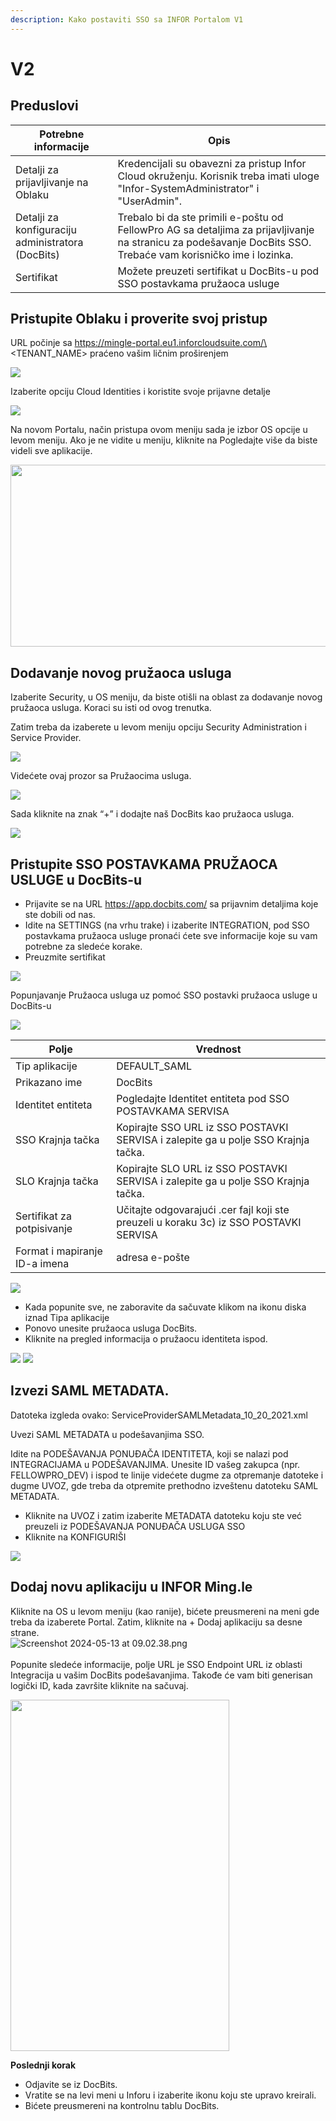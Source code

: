 ```yaml
---
description: Kako postaviti SSO sa INFOR Portalom V1
---
```


# V2

## Preduslovi

| Potrebne informacije           | Opis                                                                                                                                       |
| ------------------------------ | ------------------------------------------------------------------------------------------------------------------------------------------------- |
| Detalji za prijavljivanje na Oblaku         | Kredencijali su obavezni za pristup Infor Cloud okruženju. Korisnik treba imati uloge "Infor-SystemAdministrator" i "UserAdmin".  |
| Detalji za konfiguraciju administratora (DocBits) | Trebalo bi da ste primili e-poštu od FellowPro AG sa detaljima za prijavljivanje na stranicu za podešavanje DocBits SSO. Trebaće vam korisničko ime i lozinka. |
| Sertifikat                    | Možete preuzeti sertifikat u DocBits-u pod SSO postavkama pružaoca usluge                                                                   |

## Pristupite Oblaku i proverite svoj pristup

URL počinje sa https://mingle-portal.eu1.inforcloudsuite.com/\<TENANT\_NAME> praćeno vašim ličnim proširenjem

![](https://lh7-us.googleusercontent.com/bLBEM2KCtSiztzy3htdtA8hpnR9J616ecGXPVYZIn-r\_m1tHkLeC8SJZJobl8Hu-Xju4WR7BanVq6NClf9hvbp5qXpjLVHaO9thfmE6-2ITJrlIZzv6OyG93KVhmOsdt6xiEoNrfJO8PwUFRDBblMT4)

Izaberite opciju Cloud Identities i koristite svoje prijavne detalje

![](https://lh7-us.googleusercontent.com/aF9VyjY-cuTx5NZ9GdnyOQjZmegW9Hp5r7-8AY8SJb1Lj-\_saFTwju49KKqltxXt3ZevQ1Yr47MRQA0UdXkXeb2TnactKpxC5YV3eqkyZiYJVx-cVkolYfwuJElPEgiYMrRQSeSb5fALoUQehxQUh\_0)

Na novom Portalu, način pristupa ovom meniju sada je izbor OS opcije u levom meniju. Ako je ne vidite u meniju, kliknite na Pogledajte više da biste videli sve aplikacije.

<div align="left">

<img src="https://mail.google.com/mail/u/0?ui=2&#x26;ik=959baee257&#x26;attid=0.3&#x26;permmsgid=msg-a:r-2785139340598981705&#x26;th=18f7105edbf4a2f1&#x26;view=fimg&#x26;fur=ip&#x26;sz=s0-l75-ft&#x26;attbid=ANGjdJ-Hh3tAkZpoYV22hNEUh8aC-Sap7N00hjqK-p2g8tmAp1eV8cTI0CB_Z1cKpei_7YLLMkQDndLWzWv9FoiZ-SD8t7Pt_BxOEHL1JbwL_eS9o4rYiGF1PuFOOUE&#x26;disp=emb&#x26;realattid=ii_lw4o5mi22" alt="" height="291" width="562">

</div>

## Dodavanje novog pružaoca usluga

Izaberite Security, u OS meniju, da biste otišli na oblast za dodavanje novog pružaoca usluga. Koraci su isti od ovog trenutka.

Zatim treba da izaberete u levom meniju opciju Security Administration i Service Provider.

![](https://lh7-us.googleusercontent.com/F2dwiMbEqSF8XkZz5JvuOOOjs6MoxIqUAyj3gU6QasaGEUPuPiR\_ANQuJ6wrZjnl1LWNRh2aBBvLvXNp85yfpTjnJP6cLbNoEfcjTbbDyrGfEciYu39jXwcBral6Q70IKkIvzANbJN1WjIonpDzPZQ0)

Videćete ovaj prozor sa Pružaocima usluga.

![](https://lh7-us.googleusercontent.com/BBANp\_qDLF8qBKXErAc65893Ya954hqNzg2U8xK-oZCXiSqr\_pboGzuLLW7cCeDjjpCzJn1Zkzc5B4IAI-NOCA\_E5EVW47AWixVGRDUkJ4NGuqAAXYM2UDmIWgi2DggfPkE2CaX0Da7CPGBNrDbe9Yo)

Sada kliknite na znak “+” i dodajte naš DocBits kao pružaoca usluga.&#x20;

![](https://lh7-us.googleusercontent.com/Ksq7zDLEy0AZ3CfobBG8ua2QXsec10nJ3UAed-LXsziZs4VVzxdydmWzP4lBgIOkfQmiCSQo4Q-773wRbsGLyvk2UG4Mj34HeyiSyRAAET7Ojr8mJFZENfAszSViM-QPpcC3AIEFOQuKWYfN0-jOsHY)

## Pristupite SSO POSTAVKAMA PRUŽAOCA USLUGE u DocBits-u

* Prijavite se na URL https://app.docbits.com/ sa prijavnim detaljima koje ste dobili od nas.
* Idite na SETTINGS (na vrhu trake) i izaberite INTEGRATION, pod SSO postavkama pružaoca usluge pronaći ćete sve informacije koje su vam potrebne za sledeće korake.
* Preuzmite sertifikat

![](https://lh7-us.googleusercontent.com/R9VSArrCuGWySeSTYBCLHXybVdvbx37TiviLKFvgNZVfaGXITpxoNkIY4JUMuaROZ1f9BYmqfhhq5YYdRbIz5aJaLGAt7oOxZ5m47MAzgUacP-STjdEHzcy1zjgq22YUh4UrqiTrzC969upxt1qDFxs)

Popunjavanje Pružaoca usluga uz pomoć SSO postavki pružaoca usluge u DocBits-u&#x20;

![](https://lh7-us.googleusercontent.com/ATCza1efYWKWr7MfDZfa3WbK1r88L9U91fKs319lTh\_QZxyJEp5WLjjCuOqwqnA6Li-h3\_KmRzaxVujbhqTn4Xq6eHAaeAt3K5Whg4KuLPlgTHAuCU02YXaOqhPNBAWSERRwCCmuXQDknoTPosNlDgA)

| Polje                      | Vrednost                                                                                      |
| -------------------------- | ------------------------------------------------------------------------------------------ |
| Tip aplikacije           | DEFAULT\_SAML                                                                              |
| Prikazano ime               | DocBits                                                                                    |
| Identitet entiteta                  | Pogledajte Identitet entiteta pod SSO POSTAVKAMA SERVISA                                                   |
| SSO Krajnja tačka               | Kopirajte SSO URL iz SSO POSTAVKI SERVISA i zalepite ga u polje SSO Krajnja tačka.         |
| SLO Krajnja tačka               | Kopirajte SLO URL iz SSO POSTAVKI SERVISA i zalepite ga u polje SSO Krajnja tačka.         |
| Sertifikat za potpisivanje        | Učitajte odgovarajući .cer fajl koji ste preuzeli u koraku 3c) iz SSO POSTAVKI SERVISA |
| Format i mapiranje ID-a imena | adresa e-pošte                                                                              |

![](https://lh7-us.googleusercontent.com/YfEUu3X34cjKrPKTLybMvRn-6rKS5aSWGoJLria08yYFZYyidnnVQKRJgzVgudPVPk8k9xWwUpzQyGi2peHFxY8UsQvXV-2twH9G-8IiFSRfoCk5eQUnoplNrttNYNYKUDjs7ckFw0BVYpzGz26Htxs)

* Kada popunite sve, ne zaboravite da sačuvate klikom na ikonu diska iznad Tipa aplikacije
* Ponovo unesite pružaoca usluga DocBits.
* Kliknite na pregled informacija o pružaocu identiteta ispod.

![](https://lh7-us.googleusercontent.com/ajA6zmOcJCNOHJM\_2fUMaObnOGzTLmjUHhOm5QfR7inIfhavc0YywcyUHalVY22ay5rG\_JtcTbUVUX7ZIn7GOPecylljFLdhrQg-JzOZ3Vcav8FM0ZdjT82otfdNYMFyPT3W3ZZuXpKJ1gUcvyx70jU)
![](https://lh7-us.googleusercontent.com/7VPP4izI8E5idcQOA3zRhCOCB5L9uZuylVcMhToiHUI3qk_fCE4n30D-ccYO3OAvAjIrrhJ-AApNMJ7tQO3DmtP3TS5n5r15YUgf_FzBCdL77a_wcAIE0zS2VjKLPB2iPaxOokPHk9G5NW86MV6sZUI)

## Izvezi SAML METADATA.

Datoteka izgleda ovako: ServiceProviderSAMLMetadata\_10\_20\_2021.xml

Uvezi SAML METADATA u podešavanjima SSO.

Idite na PODEŠAVANJA PONUĐAČA IDENTITETA, koji se nalazi pod INTEGRACIJAMA u PODEŠAVANJIMA. Unesite ID vašeg zakupca (npr. FELLOWPRO\_DEV) i ispod te linije videćete dugme za otpremanje datoteke i dugme UVOZ, gde treba da otpremite prethodno izveštenu datoteku SAML METADATA.

* Kliknite na UVOZ i zatim izaberite METADATA datoteku koju ste već preuzeli iz PODEŠAVANJA PONUĐAČA USLUGA SSO
* Kliknite na KONFIGURIŠI

![](https://lh7-us.googleusercontent.com/7-v_YNgl_29WrK2lE62nEfIRQ3R5KVmOL_PeR8_ZxS8LNxHSVpHuKcNwDAmaSGTNepi0Izg64T3l3FY6XUSMZCVB-kyV3cbf0DtI-9GnspkrSibmRW3Dx2ESxZeyrkseRYRKdnmUn-GR4fmh8gUx_Rg)

## Dodaj novu aplikaciju u INFOR Ming.le

Kliknite na OS u levom meniju (kao ranije), bićete preusmereni na meni gde treba da izaberete Portal. Zatim, kliknite na + Dodaj aplikaciju sa desne strane.\
![Screenshot 2024-05-13 at 09.02.38.png](https://mail.google.com/mail/u/0?ui=2&ik=959baee257&attid=0.4&permmsgid=msg-a:r-2785139340598981705&th=18f7105edbf4a2f1&view=fimg&fur=ip&sz=s0-l75-ft&attbid=ANGjdJ_En4sLS8vUtxVcEYB7UKvMQ55HzkmSjooZM3FzdLcqc0upJlnai7Ozni1c9msnWFhpwqvDuvswgsuFJaR5KsPU9Vf-l8V_R4gWcXsEMrOUCV5wyUj5qP6it4M&disp=emb&realattid=ii_lw4og6si3)\
\
Popunite sledeće informacije, polje URL je SSO Endpoint URL iz oblasti Integracija u vašim DocBits podešavanjima. Takođe će vam biti generisan logički ID, kada završite kliknite na sačuvaj.&#x20;

<div align="left">

<img src="https://mail.google.com/mail/u/0?ui=2&ik=959baee257&attid=0.5&permmsgid=msg-a:r-2785139340598981705&th=18f7105edbf4a2f1&view=fimg&fur=ip&sz=s0-l75-ft&attbid=ANGjdJ_F1rlJK2YbervHI-wC5jrvcnw8i21x56HQA0RmEi9aR46fUpNrE6_ZBJMBZFqg3K99vboNL4yUBODL5qRMWYmaPMRLK9vUWw1o0Yk6mKmWi3H_vsEpKFwu-ds&disp=emb&realattid=ii_lw4ovuqs4" alt="" height="562" width="350">

</div>

**Poslednji korak**

* Odjavite se iz DocBits.
* Vratite se na levi meni u Inforu i izaberite ikonu koju ste upravo kreirali.
* Bićete preusmereni na kontrolnu tablu DocBits.
